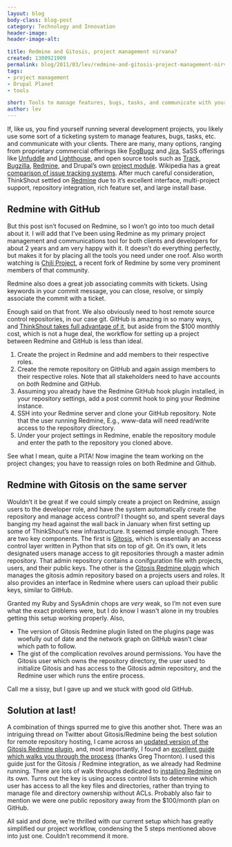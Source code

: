 ```yaml
---
layout: blog
body-class: blog-post
category: Technology and Innovation
header-image:
header-image-alt:

title: Redmine and Gitosis, project management nirvana?
created: 1300921909
permalink: blog/2011/03/lev/redmine-and-gitosis-project-management-nirvana/
tags:
- project management
- Drupal Planet
- tools

short: Tools to manage features, bugs, tasks, and communicate with your clients
author: lev
---
```

<p>If, like us, you find yourself running several development projects, you likely use some sort of a ticketing system to manage features, bugs, tasks, etc. and communicate with your clients. There are many, many options, ranging from proprietary commercial offerings like <a href="http://www.fogcreek.com/fogbugz">FogBugz</a>  and <a href="http://www.atlassian.com/software/jira">Jira</a>, SaSS offerings like <a href="http://unfuddle.com">Unfuddle</a> and <a href="http://lighthouseapp.com">Lighthouse</a>, and open source tools such as <a href="http://track.org">Track</a>, <a href="http://www.bugzilla.org">Bugzilla</a>, <a href="http://redmine.org">Redmine</a>, and Drupal&#8217;s own <a href="http://drupal.org/project/project">project module</a>. Wikipedia has a great <a href="http://en.wikipedia.org/wiki/Comparison_of_issue-tracking_systems">comparison of issue tracking systems</a>. After much careful consideration, ThinkShout settled on <a href="http:;//redmine.org">Redmine</a> due to it&#8217;s excellent interface, multi-project support, repository integration, rich feature set, and large install base.</p>
<!--break-->
<h2>Redmine with GitHub</h2>
<p>But this post isn&#8217;t focused on Redmine, so I won&#8217;t go into too much detail about it. I will add that I&#8217;ve been using Redmine as my primary project management and communications tool for both clients and developers for about 2 years and am very happy with it. It doesn&#8217;t do everything perfectly, but makes it for by placing all the tools you need under one roof. Also worth watching is <a href="http://chiliproject.org">Chili Project</a>, a recent fork of Redmine by some very prominent members of that community.</p>
<p>Redmine also does a great job associating commits with tickets. Using keywords in your commit message, you can close, resolve, or simply associate the commit with a ticket.<br />
<img src="http://thinkshout.com/sites/default/files/redmine_blog_revs.jpg" alt="" /></p>
<p>Enough said on that front. We also obviously need to host remote source control repositories, in our case git. GitHub is amazing in so many ways, and <a href="https://github.com/organizations/thinkshout">ThinkShout takes full advantage of it</a>, but aside from the $100 monthly cost, which is not a huge deal, the workflow for setting up a project between Redmine and GitHub is less than ideal.</p>
<ol>
	<li>Create the project in Redmine and add members to their respective roles.</li>
	<li>Create the remote repository on GitHub and again assign members to their respective roles. Note that all stakeholders need to have accounts on <em>both</em> Redmine and GitHub.</li>
	<li>Assuming you already have the Redmine GitHub hook plugin installed, in your repository settings, add a post commit hook to ping your Redmine instance.</li>
	<li><span class="caps">SSH</span> into your Redmine server and clone your GitHub repository. Note that the user running Redmine, E.g., www-data will need read/write access to the repository directory.</li>
	<li>Under your project settings in Redmine, enable the repository module and enter the path to the repository you cloned above.</li>
</ol>
<p>See what I mean, quite a <span class="caps">PITA</span>! Now imagine the team working on the project changes; you have to reassign roles on both Redmine and Github.</p>
<h2>Redmine with Gitosis on the same server</h2>
<p>Wouldn&#8217;t it be great if we could simply create a project on Redmine, assign users to the developer role, and have the system automatically create the repository and manage access control? I thought so, and spent several days banging my head against the wall back in January when first setting up some of ThinkShout&#8217;s new infrastructure. It seemed simple enough. There are two key components. The first is <a href="http://en.wikibooks.org/wiki/Git/Gitosis">Gitosis</a>, which is essentially an access control layer written in Python that sits on top of git. On it&#8217;s own, it lets designated users manage access to git repositories through a master admin repository. That admin repository contains a conifguration file with projects, users, and their public keys. The other is the <a href="http://www.redmine.org/plugins/redmine_gitosis">Gitosis Redmine plugin</a> which manages the gitosis admin repository based on a projects users and roles. It also provides an interface in Redmine where users can upload their public keys, similar to GitHub.</p>
<p>Granted my Ruby and SysAdmin chops are <em>very</em> weak, so I&#8217;m not even sure what the exact problems were, but I do know I wasn't alone in my troubles getting this setup working properly. Also,</p>
<ul>
	<li>The version of Gitosis Redmine plugin listed on the plugins page was woefully out of date and the network graph on GitHub wasn&#8217;t clear which path to follow.</li>
	<li>The gist of the complication revolves around permissions. You have the Gitosis user which owns the repository directory, the user used to initialize Gitosis and has access to the Gitosis admin repository, and the Redmine user which runs the entire process.</li>
</ul>
<p>Call me a sissy, but I gave up and we stuck with good old GitHub.</p>
<h2>Solution at last!</h2>
<p>A combination of things spurred me to give this another shot. There was an intriguing thread on Twitter about Gitosis/Redmine being the best solution for remote repository hosting, I came across an <a href="http://github.com/xdissent/redmine_gitosis">updated version of the Gitosis Redmine plugin</a>, and, most importantly, I found an <a href="http://dev.remarkablewit.com/redmine/projects/dev-server/wiki">excellent guide which walks you through the process</a> (thanks Greg Thornton). I used this guide just for the Gitosis / Redmine integration, as we already had Redmine running. There are lots of walk throughs dedicated to <a href="http://www.redmine.org/projects/redmine/wiki/HowTos">installing Redmine</a> on its own. Turns out the key is using access control lists to determine which user has access to all the key files and directories, rather than trying to manage file and directory ownership without ACLs. Probably also fair to mention we were one public repository away from the $100/month plan on GitHub.</p>
<p>All said and done, we&#8217;re thrilled with our current setup which has greatly simplified our project workflow, condensing the 5 steps mentioned above into just one. Couldn&#8217;t recommend it more.</p>
